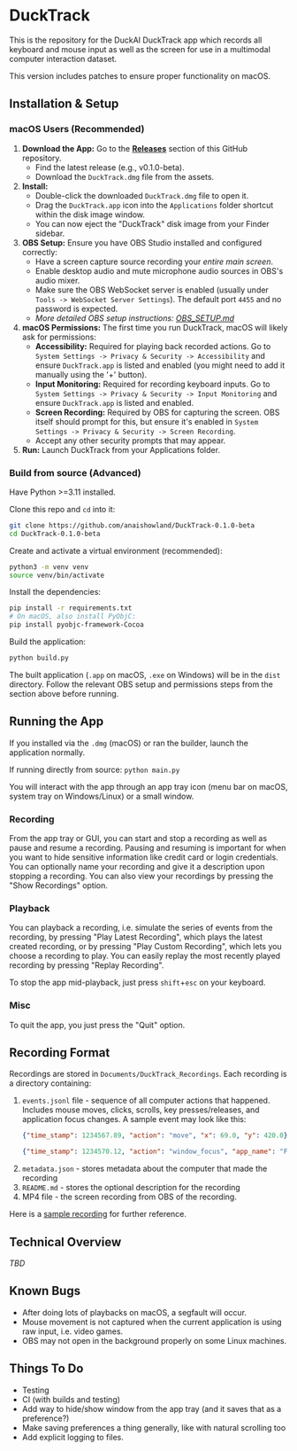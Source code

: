 # DuckTrack

This is the repository for the DuckAI DuckTrack app which records all keyboard and mouse input as well as the screen for use in a multimodal computer interaction dataset.

This version includes patches to ensure proper functionality on macOS.

## Installation & Setup

### macOS Users (Recommended)

1.  **Download the App:** Go to the [**Releases**](https://github.com/anaishowland/DuckTrack-0.1.0-beta/releases) section of this GitHub repository.
    *   Find the latest release (e.g., v0.1.0-beta).
    *   Download the `DuckTrack.dmg` file from the assets.
2.  **Install:**
    *   Double-click the downloaded `DuckTrack.dmg` file to open it.
    *   Drag the `DuckTrack.app` icon into the `Applications` folder shortcut within the disk image window.
    *   You can now eject the "DuckTrack" disk image from your Finder sidebar.
3.  **OBS Setup:** Ensure you have OBS Studio installed and configured correctly:
    *   Have a screen capture source recording your *entire main screen*.
    *   Enable desktop audio and mute microphone audio sources in OBS's audio mixer.
    *   Make sure the OBS WebSocket server is enabled (usually under `Tools -> WebSocket Server Settings`). The default port `4455` and no password is expected.
    *   *More detailed OBS setup instructions: [OBS_SETUP.md](OBS_SETUP.md)*
4.  **macOS Permissions:** The first time you run DuckTrack, macOS will likely ask for permissions:
    *   **Accessibility:** Required for playing back recorded actions. Go to `System Settings -> Privacy & Security -> Accessibility` and ensure `DuckTrack.app` is listed and enabled (you might need to add it manually using the '+' button).
    *   **Input Monitoring:** Required for recording keyboard inputs. Go to `System Settings -> Privacy & Security -> Input Monitoring` and ensure `DuckTrack.app` is listed and enabled.
    *   **Screen Recording:** Required by OBS for capturing the screen. OBS itself should prompt for this, but ensure it's enabled in `System Settings -> Privacy & Security -> Screen Recording`.
    *   Accept any other security prompts that may appear.
5.  **Run:** Launch DuckTrack from your Applications folder.

### Build from source (Advanced)

Have Python >=3.11 installed.

Clone this repo and `cd` into it:
```bash
git clone https://github.com/anaishowland/DuckTrack-0.1.0-beta
cd DuckTrack-0.1.0-beta
```

Create and activate a virtual environment (recommended):
```bash
python3 -m venv venv
source venv/bin/activate
```

Install the dependencies:
```bash
pip install -r requirements.txt
# On macOS, also install PyObjC:
pip install pyobjc-framework-Cocoa
```

Build the application:
```bash
python build.py
```

The built application (`.app` on macOS, `.exe` on Windows) will be in the `dist` directory. Follow the relevant OBS setup and permissions steps from the section above before running.

## Running the App

If you installed via the `.dmg` (macOS) or ran the builder, launch the application normally.

If running directly from source: `python main.py`

You will interact with the app through an app tray icon (menu bar on macOS, system tray on Windows/Linux) or a small window.

### Recording

From the app tray or GUI, you can start and stop a recording as well as pause and resume a recording. Pausing and resuming is important for when you want to hide sensitive information like credit card or login credentials. You can optionally name your recording and give it a description upon stopping a recording. You can also view your recordings by pressing the "Show Recordings" option.

### Playback

You can playback a recording, i.e. simulate the series of events from the recording, by pressing "Play Latest Recording", which plays the latest created recording, or by pressing "Play Custom Recording", which lets you choose a recording to play. You can easily replay the most recently played recording by pressing "Replay Recording".

To stop the app mid-playback, just press `shift`+`esc` on your keyboard.

### Misc

To quit the app, you just press the "Quit" option.

## Recording Format

Recordings are stored in `Documents/DuckTrack_Recordings`. Each recording is a directory containing:

1.  `events.jsonl` file - sequence of all computer actions that happened. Includes mouse moves, clicks, scrolls, key presses/releases, and application focus changes. A sample event may look like this:
    ```json
    {"time_stamp": 1234567.89, "action": "move", "x": 69.0, "y": 420.0}
    ```
    ```json
    {"time_stamp": 1234570.12, "action": "window_focus", "app_name": "Finder", "window_title": "Finder", "x": 123.0, "y": 456.0, "button": null, "pressed": false}
    ```
1.  `metadata.json` - stores metadata about the computer that made the recording
2.  `README.md` - stores the optional description for the recording
3.  MP4 file - the screen recording from OBS of the recording.

Here is a [sample recording](example) for further reference.

## Technical Overview

<!-- maybe put a nice graphical representation of the app here -->

*TBD*

## Known Bugs

- After doing lots of playbacks on macOS, a segfault will occur.
- Mouse movement is not captured when the current application is using raw input, i.e. video games.
- OBS may not open in the background properly on some Linux machines.

## Things To Do

- Testing
- CI (with builds and testing)
- Add way to hide/show window from the app tray (and it saves that as a preference?)
- Make saving preferences a thing generally, like with natural scrolling too
- Add explicit logging to files.
